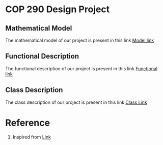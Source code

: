# COP 290 Design Project
## Mathematical Model
The mathematical model of our project is present in this link
[Model link](https://github.com/prasanth439/software_prob/tree/master/Mathematical_model)
## Functional Description
The functional description of our project is present in this link
[Functional link](https://github.com/prasanth439/software_prob/tree/master/Functional)
## Class Description
The class description of our project is present in this link
[Class Link](https://github.com/prasanth439/software_prob/tree/master/classes)
# Reference
1. Inspired from 
[Link](http://www.bogotobogo.com/Qt/Qt5_OpenGL_QGLWidget.php)
